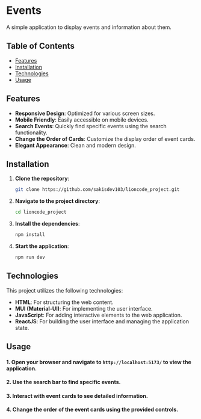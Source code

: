 # Events

A simple application to display events and information about them.

## Table of Contents

- [Features](#features)
- [Installation](#installation)
- [Technologies](#technologies)
- [Usage](#usage)

## Features

- **Responsive Design**: Optimized for various screen sizes.
- **Mobile Friendly**: Easily accessible on mobile devices.
- **Search Events**: Quickly find specific events using the search functionality.
- **Change the Order of Cards**: Customize the display order of event cards.
- **Elegant Appearance**: Clean and modern design.

## Installation

1. **Clone the repository**:
   ```bash
   git clone https://github.com/sakisdev103/lioncode_project.git
   ```
2. **Navigate to the project directory**:
   ```bash
   cd lioncode_project
   ```
3. **Install the dependencies**:
   ```bash
   npm install
   ```
4. **Start the application**:
   ```bash
   npm run dev
   ```

## Technologies

This project utilizes the following technologies:

- **HTML**: For structuring the web content.
- **MUI (Material-UI)**: For implementing the user interface.
- **JavaScript**: For adding interactive elements to the web application.
- **ReactJS**: For building the user interface and managing the application state.

## Usage

#### 1. Open your browser and navigate to `http://localhost:5173/` to view the application.

#### 2. Use the search bar to find specific events.

#### 3. Interact with event cards to see detailed information.

#### 4. Change the order of the event cards using the provided controls.
